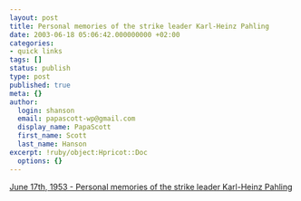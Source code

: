 ```yaml
---
layout: post
title: Personal memories of the strike leader Karl-Heinz Pahling
date: 2003-06-18 05:06:42.000000000 +02:00
categories:
- quick links
tags: []
status: publish
type: post
published: true
meta: {}
author:
  login: shanson
  email: papascott-wp@gmail.com
  display_name: PapaScott
  first_name: Scott
  last_name: Hanson
excerpt: !ruby/object:Hpricot::Doc
  options: {}
---
```

<p><a title="The people in the GDR withdrew its trust in the government" href="http://www.volksaufstand-1953.de/english.htm">June 17th, 1953 - Personal memories of the strike leader Karl-Heinz Pahling</a></p>

